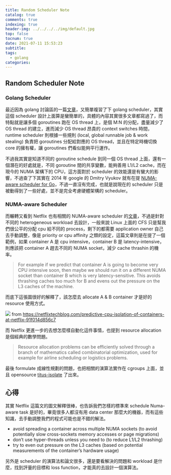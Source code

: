 ```yaml
---
title: Random Scheduler Note
catalog: true
comments: true
indexing: true
header-img: ../../../../img/default.jpg
top: false
tocnum: true
date: 2021-07-11 15:53:23
subtitle:
tags:
  - golang
categories:
---
```


## Random Scheduler Note

### Golang Scheduler
最近因為 golang 討論區的一篇[文章](https://www.facebook.com/groups/269001993248363/posts/2013529732128905/)，又簡單複習了下 golang scheduler，其實這個 scheduler 設計上面算是蠻簡單的，具體的內容其實很多文章都寫過了，而特點就是讓多個 goroutines 跑在 OS thread 上，是個 M:N 的分配，盡量減少了 OS thread 的建立，進而減少 OS thread 昂貴的 context switches 時間，runtime scheduler 則根據一些規則 (local, global runnable job & work stealing) 負責把 goroutines 分配給對應的 OS thread，並且在特定時機切換 core 的擁有權，讓 goroutines 們看似能夠平行運作。

不過我其實是知道不同的 goroutine schedule 到同一個 OS thread 上面，還有一個潛在的好處就是，不同 goroutine 間的共享變數，能夠善用 L1/L2 cache，而在現今的 NUMA 架構下的 CPU，這方面對於 scheduler 的效能還是有蠻大的影響，不過查了下其實在 2014 年 google 的 Dmitry Vyukov 就有在提 [NUMA-aware scheduler for Go](https://docs.google.com/document/u/0/d/1d3iI2QWURgDIsSR6G2275vMeQ_X7w-qxM2Vp7iGwwuM/pub)，不過一直沒有完成，也就是說現在的 scheduler 只是被動得到了一些好處，並不是完全考慮硬體架構的 scheduler。

### NUMA-aware Scheduler

而輾轉又看到 Netflix 也有相關的 NUMA-aware scheduler 的[文章](https://netflixtechblog.com/predictive-cpu-isolation-of-containers-at-netflix-91f014d856c7)，不過是針對不同的 heterogeneous workload 去設計，一般來說 Linux 上面的 CFS 只是幫我們很公平的分配 cpu 給不同的 process，剩下的都需要 application owner 自己去手動調整，像是 priority or cpu affinity 之類的設定，這篇文章則是在提了一個範例，如果 container A 是 cpu intensive，container B 是 latency-intensive，則應該把 container A 趕去不同的 NUMA socket，減少 cache thrashin 的機率。

>For example if we predict that container A is going to become very CPU intensive soon, then maybe we should run it on a different NUMA socket than container B which is very latency-sensitive. This avoids thrashing caches too much for B and evens out the pressure on the L3 caches of the machine.

而底下這張圖很好的解釋了，該怎麼去 allocate A & B container 才是好的 resource 使用方式。

![](https://miro.medium.com/max/1400/1*8zsLvMK0n_Cw2pzauiNf1A.png)
from https://netflixtechblog.com/predictive-cpu-isolation-of-containers-at-netflix-91f014d856c7

而 Netflix 更進一步的去想怎麼樣自動化這件事情，也提到 resource allocation 是個經典的數學問題。

> Resource allocation problems can be efficiently solved through a branch of mathematics called combinatorial optimization, used for example for airline scheduling or logistics problems.

最後 formulate 成線性規劃的問題，也把相關的演算法實作在 cgroups 上面，並且 opensource [titus-isolate](https://github.com/Netflix-Skunkworks/titus-isolate) 了出來。

## 心得

其實 Netflix 這篇文的圖文解釋很棒，也告訴我們怎樣的標準來 schedule Numa-aware task 是好的，畢竟很多人都沒有用 data center 那麼大的機器，而有這些知識，去手動調整我們的程式可能也是不錯的解法。

- avoid spreading a container across multiple NUMA sockets (to avoid potentially slow cross-sockets memory accesses or page migrations)
- don’t use hyper-threads unless you need to (to reduce L1/L2 thrashing)
- try to even out pressure on the L3 caches (based on potential measurements of the container’s hardware usage)

另外是 scheduler 的演算法和論文很多，還是要看解決的問題和 workload 是什麼，找到評量的目標和 loss function，才能真的去設計一個演算法。
